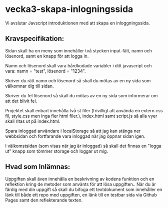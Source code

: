 # vecka3-skapa-inlogningssida

Vi avslutar Javscript introduktionen med att skapa en inloggningssida.

## Kravspecifikation:

Sidan skall ha en meny som innehåller två stycken input-fält, namn och lösenord, samt en knapp för att logga in.

Namn och lösenord skall vara hårdkodade variabler i ditt javascript och vara: namn = "test", lösenord = "1234".

Skriver du rätt namn och lösenord så skall du mötas av en ny sida som välkomnar dig till sidan.

Skriver du fel lösenord så skall du mötas av en ny sida som informerar om att det blivit fel.

Projektet skall enbart innehålla två st filer (frivilligt att använda en extern css fil, style.css men inga fler html filer.), index.html samt script.js så alla vyer skall ritas ut på index.html.

Spara inloggad användare i localStorage så att jag kan stänga ner webbsidan och fortfarande vara inloggad när jag öppnar sidan igen.

I välkomstsidan (som visas när jag är inloggad) så skall det finnas en "logga ut" knapp som tömmer storage och loggar ut mig.
 
## Hvad som Inlämnas:
Uppgiften skall även innehålla en beskrivning av kodens funktion och en reflektion kring de metoder som använts för att lösa uppgiften..
När du är färdig med din uppgift så skall du bifoga ett textdokument som innehåller en länk till både ett repo med uppgiften, en länk till en testbar sida via Github Pages samt den reflekterande texten.
